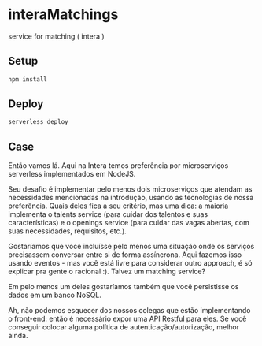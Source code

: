 # interaMatchings

service for matching ( intera )

## Setup

```bash
npm install
```

## Deploy

```bash
serverless deploy
```

## Case

Então vamos lá. Aqui na Intera temos preferência por microserviços serverless implementados em
NodeJS. 

Seu desafio é implementar pelo menos dois microserviços que atendam as necessidades
mencionadas na introdução, usando as tecnologias de nossa preferência. Quais deles fica a seu critério,
mas uma dica: a maioria implementa o talents service (para cuidar dos talentos e suas características) e o
openings service (para cuidar das vagas abertas, com suas necessidades, requisitos, etc.).

Gostaríamos que você incluísse pelo menos uma situação onde os serviços precisassem conversar entre si
de forma assíncrona. Aqui fazemos isso usando eventos - mas você está livre para considerar outro
approach, é só explicar pra gente o racional :). Talvez um matching service?

Em pelo menos um deles gostaríamos também que você persistisse os dados em um banco NoSQL.

Ah, não podemos esquecer dos nossos colegas que estão implementando o front-end: então é necessário
expor uma API Restful para eles. Se você conseguir colocar alguma política de autenticação/autorização,
melhor ainda.